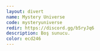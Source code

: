 ```yaml
---
layout: divert
name: Mystery Universe
code: mysteryuniverse
redir: https://discord.gg/b5ryJq6
description: Boş sunucu.
color: ecd246
---
```

